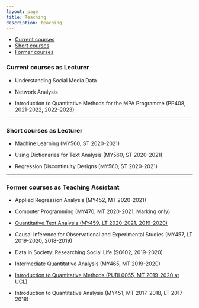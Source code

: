 ```yaml
---
layout: page
title: Teaching
description: teaching
---
```


<div class="navbar">
    <div class="navbar-inner">
        <ul class="nav">
            <li><a href="#current">Current courses</a></li>
            <li><a href="#shortcourses">Short courses</a></li>
            <li><a href="#old">Former courses</a></li>
        </ul>
    </div>
</div>


### <a name="current"></a>Current courses as Lecturer

- Understanding Social Media Data
  
- Network Analysis
  
- Introduction to Quantitative Methods for the MPA Programme (PP408, 2021-2022, 2022-2023)


---

### <a name="shortcourses"></a>Short courses as Lecturer

- Machine Learning (MY560, ST 2020-2021)

- Using Dictionaries for Text Analysis (MY560, ST 2020-2021)

- Regression Discontinuity Designs (MY560, ST 2020-2021)


---

### <a name="old"></a>Former courses as Teaching Assistant

- Applied Regression Analysis (MY452, MT 2020-2021)

- Computer Programming (MY470, MT 2020-2021, Marking only)

- [Quantitative Text Analysis (MY459, LT 2020-2021, 2019-2020)](https://lse-my459.github.io/)

- Causal Inference for Observational and Experimental Studies (MY457, LT 2019-2020, 2018-2019)

- Data in Society: Researching Social Life (SO102, 2019-2020)

- Intermediate Quantitative Analysis (MY465, MT 2019-2020)

- [Introduction to Quantitative Methods (PUBL0055, MT 2019-2020 at UCL)](https://uclspp.github.io/PUBL0055/index.html)

- Introduction to Quantitative Analysis (MY451, MT 2017-2018, LT 2017-2018)


